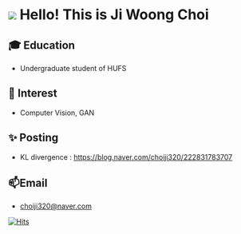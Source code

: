   
<h1> 

<img src="http://img.shields.io/badge/-222222?style=flat&logo=about.me&logoColor=blue"/>
        
</a>
Hello! This is Ji Woong Choi </h1>

<h2> 🎓 Education</h1>

- Undergraduate student of HUFS

<h2>👀 Interest</h2>

- Computer Vision, GAN

<h2> ✨ Posting </h2>

- KL divergence : https://blog.naver.com/choiji320/222831783707

<h2> 📫Email </h2>

- choiji320@naver.com

[![Hits](https://hits.seeyoufarm.com/api/count/incr/badge.svg?url=https%3A%2F%2Fgithub.com%2FJiWoongCho1&count_bg=%2379C83D&title_bg=%23555555&icon=&icon_color=%23E7E7E7&title=hits&edge_flat=false)](https://hits.seeyoufarm.com)

<!---
JiWoongCho1/JiWoongCho1 is a ✨ special ✨ repository because its `README.md` (this file) appears on your GitHub profile.
You can click the Preview link to take a look at your changes.
--->

